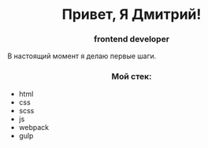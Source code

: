 <h1 align="center">Привет, Я Дмитрий!</h1>

<h3 align="center">frontend developer</h3>
<p align="left">
  В настоящий момент я делаю первые шаги.
</p>

<h3 align="center">Мой стек:</h3>
<ul>
  <li>html</li>
  <li>css</li>
  <li>scss</li>
  <li>js</li>
  <li>webpack</li>
  <li>gulp</li>
</ul>

